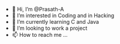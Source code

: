 - 👋 Hi, I’m @Prasath-A
- 👀 I’m interested in Coding and in Hacking
- 🌱 I’m currently learning C and Java 
- 💞️ I’m looking to work a project  
- 📫 How to reach me ...

<!---
Prasath-A/Prasath-A is a ✨ special ✨ repository because its `README.md` (this file) appears on your GitHub profile.
You can click the Preview link to take a look at your changes.
--->

